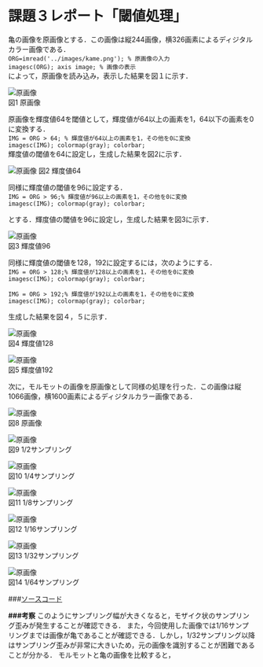 # 課題３レポート「閾値処理」

亀の画像を原画像とする．この画像は縦244画像，横326画素によるディジタルカラー画像である．      
`ORG=imread('../images/kame.png'); % 原画像の入力`     
`imagesc(ORG); axis image; % 画像の表示`   
によって，原画像を読み込み，表示した結果を図１に示す．       

![原画像](https://github.com/suke123/matlab_image_processing/blob/master/%E8%AA%B2%E9%A1%8C3/images/kame1-1.png)       
図1 原画像       

原画像を輝度値64を閾値として，輝度値が64以上の画素を1，64以下の画素を0に変換する．             
`IMG = ORG > 64; % 輝度値が64以上の画素を1，その他を0に変換`                
`imagesc(IMG); colormap(gray); colorbar;`            
輝度値の閾値を64に設定し，生成した結果を図2に示す．      

![原画像](https://github.com/suke123/matlab_image_processing/blob/master/%E8%AA%B2%E9%A1%8C3/images/kido64.png)
図2 輝度値64        

同様に輝度値の閾値を96に設定する．               
`IMG = ORG > 96;% 輝度値が96以上の画素を1，その他を0に変換`                 
`imagesc(IMG); colormap(gray); colorbar;`                    

とする．輝度値の閾値を96に設定し，生成した結果を図3に示す．      

![原画像](https://github.com/suke123/matlab_image_processing/blob/master/%E8%AA%B2%E9%A1%8C3/images/kido96.png)       
図3 輝度値96               

同様に輝度値の閾値を128，192に設定するには，次のようにする．        
`IMG = ORG > 128;% 輝度値が128以上の画素を1，その他を0に変換`          
`imagesc(IMG); colormap(gray); colorbar;`        

`IMG = ORG > 192;% 輝度値が192以上の画素を1，その他を0に変換`          
`imagesc(IMG); colormap(gray); colorbar;`          

生成した結果を図４，５に示す．

![原画像](https://github.com/suke123/matlab_image_processing/blob/master/%E8%AA%B2%E9%A1%8C3/images/kido128.png)      
図4 輝度値128          

![原画像](https://github.com/suke123/matlab_image_processing/blob/master/%E8%AA%B2%E9%A1%8C3/images/kido192%5D.png)      
図5 輝度値192           

次に，モルモットの画像を原画像として同様の処理を行った．この画像は縦1066画像，横1600画素によるディジタルカラー画像である．

![原画像](https://github.com/suke123/matlab_image_processing/blob/master/%E8%AA%B2%E9%A1%8C1/images/molmot0.png)  
図8 原画像

![原画像](https://github.com/suke123/matlab_image_processing/blob/master/%E8%AA%B2%E9%A1%8C1/images/molmot1.png)  
図9 1/2サンプリング

![原画像](https://github.com/suke123/matlab_image_processing/blob/master/%E8%AA%B2%E9%A1%8C1/images/molmot2.png)  
図10 1/4サンプリング

![原画像](https://github.com/suke123/matlab_image_processing/blob/master/%E8%AA%B2%E9%A1%8C1/images/molmot3.png)  
図11 1/8サンプリング

![原画像](https://github.com/suke123/matlab_image_processing/blob/master/%E8%AA%B2%E9%A1%8C1/images/molmot4.png)  
図12 1/16サンプリング

![原画像](https://github.com/suke123/matlab_image_processing/blob/master/%E8%AA%B2%E9%A1%8C1/images/molmot5.png)  
図13 1/32サンプリング

![原画像](https://github.com/suke123/matlab_image_processing/blob/master/%E8%AA%B2%E9%A1%8C1/images/molmot6.png)  
図14 1/64サンプリング

###[ソースコード](https://github.com/suke123/matlab_image_processing/blob/master/%E8%AA%B2%E9%A1%8C3/kadai3.m)   

**###考察**
このようにサンプリング幅が大きくなると，モザイク状のサンプリング歪みが発生することが確認できる．
また，今回使用した画像では1/16サンプリングまでは画像が亀であることが確認できる．しかし，1/32サンプリング以降はサンプリング歪みが非常に大きいため，元の画像を識別することが困難であることが分かる．
モルモットと亀の画像を比較すると，
